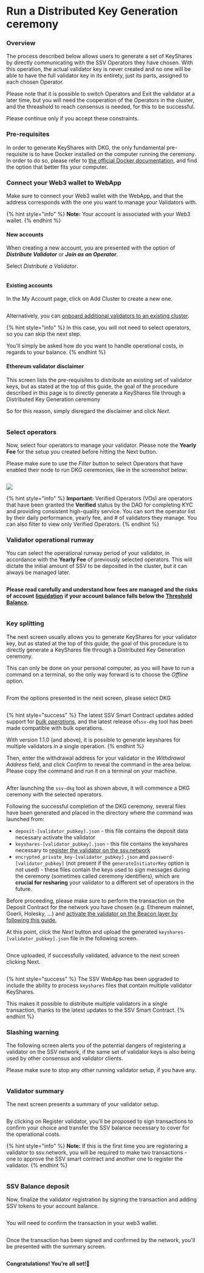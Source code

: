 # Run a Distributed Key Generation ceremony

### Overview

The process described below allows users to generate a set of KeyShares by directly communicating with the SSV Operators they have chosen. With this operation, the actual validator key is never created and no one will be able to have the full validator key in its entirety, just its parts, assigned to each chosen Operator.

Please note that it is possible to switch Operators and Exit the validator at a later time, but you will need the cooperation of the Operators in the cluster, and the threashold to reach consensus is needed, for this to be successful.

Please continue only if you accept these constraints.

### Pre-requisites

In order to generate KeyShares with DKG, the only fundamental pre-requisite is to have Docker installed on the computer running the ceremony. In order to do so, please refer to [the official Docker documentation](https://docs.docker.com/engine/install/), and find the option that better fits your computer.

### Connect your Web3 wallet to WebApp

Make sure to connect your Web3 wallet with the WebApp, and that the address corresponds with the one you want to manage your Validators with.

{% hint style="info" %}
**Note:** Your account is associated with your Web3 wallet.
{% endhint %}

#### New accounts

When creating a new account, you are presented with the option of _**Distribute Validator**_ or _**Join as an Operator**_.

Select _Distribute a Validator_.

<figure><img src="../../.gitbook/assets/distribute_validator_1.png" alt=""><figcaption></figcaption></figure>

#### Existing accounts

In the My Account page, click on Add Cluster to create a new one.

<figure><img src="../../.gitbook/assets/distribute_validator_2.png" alt=""><figcaption></figcaption></figure>

Alternatively, you can [onboard additional validators to an existing cluster](broken-reference).

{% hint style="info" %}
In this case, you will not need to select operators, so you can skip the next step.

You'll simply be asked how do you want to handle operational costs, in regards to your balance.
{% endhint %}

#### Ethereum validator disclaimer

This screen lists the pre-requisites to distribute an existing set of validator keys, but as stated at the top of this guide, the goal of the procedure described in this page is to directly generate a KeyShares file through a Distributed Key Generation ceremony

So for this reason, simply disregard the disclaimer and click _Next_.

<figure><img src="../../.gitbook/assets/distribute_validator_3.png" alt=""><figcaption></figcaption></figure>

### Select operators

Now, select four operators to manage your validator. Please note the **Yearly Fee** for the setup you created before hitting the Next button.

Please make sure to use the _Filter_ button to select Operators that have enabled their node to run DKG ceremonies, like in the screenshot below:

<figure><img src="../../.gitbook/assets/distributed_key_generation_1.png" alt=""><figcaption></figcaption></figure>

![](../../.gitbook/assets/distributed\_key\_generation\_2.png)

{% hint style="info" %}
**Important:** Verified Operators (VOs) are operators that have been granted the **Verified** status by the DAO for completing KYC and providing consistent high-quality service. You can sort the operator list by their daily performance, yearly fee, and # of validators they manage. You can also filter to view only Verified Operators.
{% endhint %}

### Validator operational runway

You can select the operational runway period of your validator, in accordance with the **Yearly Fee** of previously selected operators. This will dictate the initial amount of SSV to be deposited in the cluster, but it can always be managed later.

<figure><img src="../../.gitbook/assets/distributed_key_generation_4.png" alt=""><figcaption></figcaption></figure>

**Please read carefully and understand how fees are managed and the risks of account** [**liquidation**](https://ssv.network/glossary/#liquidation) **if your account balance falls below the** [**Threshold Balance**](https://ssv.network/glossary/##threshold-balance)**.**

<figure><img src="../../.gitbook/assets/distribute_validator_6.png" alt=""><figcaption></figcaption></figure>

### Key splitting

The next screen usually allows you to generate KeyShares for your validator key, but as stated at the top of this guide, the goal of this procedure is to directly generate a KeyShares file through a Distributed Key Generation ceremony.

This can only be done on your personal computer, as you will have to run a command on a terminal, so the only way forward is to choose the _Offline_ option.

<figure><img src="../../.gitbook/assets/distribute_validator_7.png" alt=""><figcaption></figcaption></figure>

From the options presented in the next screen, please select DKG

<figure><img src="../../.gitbook/assets/Screenshot 2024-03-13 at 12.03.36.png" alt=""><figcaption></figcaption></figure>

{% hint style="success" %}
The latest SSV Smart Contract updates added support for [_bulk operations_](../../developers/smart-contracts/ssvnetwork.md#bulkregistervalidator-publickey-operatorids-shares-amount-cluster), and the latest release of`ssv-dkg` tool has been made compatible with bulk operations.

With version 1.1.0 (and above), it is possible to generate keyshares for multiple validators in a single operation.
{% endhint %}

Then, enter the withdrawal address for your validator in the _Withdrawal Address_ field, and click _Confirm_ to reveal the command in the area below. Please copy the command and run it on a terminal on your machine.

<figure><img src="../../.gitbook/assets/Screenshot 2024-03-13 at 12.03.56.png" alt=""><figcaption></figcaption></figure>

After launching the `ssv-dkg` tool as shown above, it will commence a DKG ceremony with the selected operators.

Following the successful completion of the DKG ceremony, several files have been generated and placed in the directory where the command was launched from:

* `deposit-[validator_pubkey].json` -  this file contains the deposit data necessary activate the validator
* `keyshares-[validator_pubkey].json` - this file contains the keyshares necessary to [register the validator on the ssv.network](distributing-a-validator.md)
* `encrypted_private_key-[validator_pubkey].json` and `password-[validator_pubkey]` (not present if the `generateInitiatorKey` option is not used) - these files contain the keys used to sign messages during the ceremony (sometimes called ceremony identifiers), which are **crucial for resharing** your validator to a different set of operators in the future.

Before proceeding, please make sure to perform the transaction on the Deposit Contract for the network you have chosen (e.g. Ethereum mainnet, Goerli, Holesky, ...) and [activate the validator on the Beacon layer by following this guide.](creating-a-new-validator.md#activate-validator-keys)

At this point, click the _Next_ button and upload the generated `keyshares-[validator_pubkey].json` file in the following screen.

<figure><img src="../../.gitbook/assets/distributed_key_generation_3.png" alt=""><figcaption></figcaption></figure>

Once uploaded, if successfully validated, advance to the next screen clicking Next.

<figure><img src="../../.gitbook/assets/Screenshot 2024-03-13 at 12.04.48 (2).png" alt=""><figcaption></figcaption></figure>

{% hint style="success" %}
The SSV WebApp has been upgraded to include the ability to process `keyshares` files that contain multiple validator KeyShares.

This makes it possible to distribute multiple validators in a single transaction, thanks to the latest updates to the SSV Smart Contract.
{% endhint %}

### Slashing warning

The following screen alerts you of the potential dangers of registering a validator on the SSV network, if the same set of validator keys is also being used by other consensus and validator clients.

Please make sure to stop any other running validator setup, if you have any.

<figure><img src="../../.gitbook/assets/distribute_validator_13.png" alt=""><figcaption></figcaption></figure>

### Validator summary

The next screen presents a summary of your validator setup.

<figure><img src="../../.gitbook/assets/distribute_validator_14.png" alt=""><figcaption></figcaption></figure>

By clicking on Register validator, you'll be proposed to sign transactions to confirm your choice and transfer the SSV balance necessary to cover for the operational costs.

{% hint style="info" %}
**Note:** If this is the first time you are registering a validator to ssv.network, you will be required to make two transactions - one to approve the SSV smart contract and another one to register the validator.
{% endhint %}

<figure><img src="../../.gitbook/assets/distribute_validator_15.png" alt=""><figcaption></figcaption></figure>

### SSV Balance deposit

Now, finalize the validator registration by signing the transaction and adding SSV tokens to your account balance.

<figure><img src="../../.gitbook/assets/distribute_validator_16.png" alt=""><figcaption></figcaption></figure>

You will need to confirm the transaction in your web3 wallet.

<figure><img src="../../.gitbook/assets/distribute_validator_17.png" alt=""><figcaption></figcaption></figure>

Once the transaction has been signed and confirmed by the network, you'll be presented with the summary screen.

<figure><img src="../../.gitbook/assets/distribute_validator_18.png" alt=""><figcaption></figcaption></figure>

**Congratulations! You’re all set!🥳**
